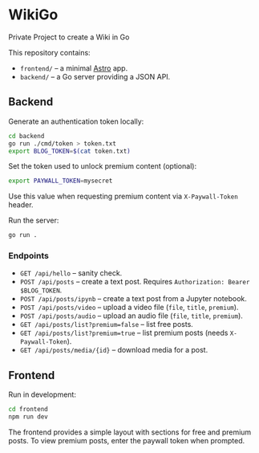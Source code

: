 # WikiGo
Private Project to create a Wiki in Go

This repository contains:

- `frontend/` – a minimal [Astro](https://astro.build/) app.
- `backend/` – a Go server providing a JSON API.

## Backend

Generate an authentication token locally:

```bash
cd backend
go run ./cmd/token > token.txt
export BLOG_TOKEN=$(cat token.txt)
```

Set the token used to unlock premium content (optional):

```bash
export PAYWALL_TOKEN=mysecret
```

Use this value when requesting premium content via `X-Paywall-Token` header.

Run the server:

```bash
go run .
```

### Endpoints
- `GET /api/hello` – sanity check.
- `POST /api/posts` – create a text post. Requires `Authorization: Bearer $BLOG_TOKEN`.
- `POST /api/posts/ipynb` – create a text post from a Jupyter notebook.
- `POST /api/posts/video` – upload a video file (`file`, `title`, `premium`).
- `POST /api/posts/audio` – upload an audio file (`file`, `title`, `premium`).
- `GET /api/posts/list?premium=false` – list free posts.
- `GET /api/posts/list?premium=true` – list premium posts (needs `X-Paywall-Token`).
- `GET /api/posts/media/{id}` – download media for a post.

## Frontend

Run in development:

```bash
cd frontend
npm run dev
```

The frontend provides a simple layout with sections for free and premium posts. To view premium posts, enter the paywall token when prompted.
